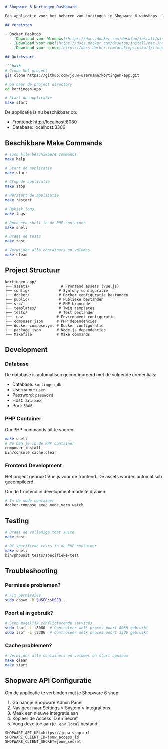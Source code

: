 ```markdown
# Shopware 6 Kortingen Dashboard

Een applicatie voor het beheren van kortingen in Shopware 6 webshops. Deze applicatie maakt het mogelijk om automatisch kortingen toe te passen op producten gebaseerd op verschillende criteria zoals merk, categorie, tag, eigenschappen en prijs.

## Vereisten

- Docker Desktop
  - [Download voor Windows](https://docs.docker.com/desktop/install/windows-install/)
  - [Download voor Mac](https://docs.docker.com/desktop/install/mac-install/)
  - [Download voor Linux](https://docs.docker.com/desktop/install/linux-install/)

## Quickstart

```bash
# Clone het project
git clone https://github.com/jouw-username/kortingen-app.git

# Ga naar de project directory
cd kortingen-app

# Start de applicatie
make start
```

De applicatie is nu beschikbaar op:
- Frontend: http://localhost:8080
- Database: localhost:3306

## Beschikbare Make Commands

```bash
# Toon alle beschikbare commands
make help

# Start de applicatie
make start

# Stop de applicatie
make stop

# Herstart de applicatie
make restart

# Bekijk logs
make logs

# Open een shell in de PHP container
make shell

# Draai de tests
make test

# Verwijder alle containers en volumes
make clean
```

## Project Structuur

```
kortingen-app/
├── assets/              # Frontend assets (Vue.js)
├── config/             # Symfony configuratie
├── docker/             # Docker configuratie bestanden
├── public/             # Publieke bestanden
├── src/                # PHP broncode
├── templates/          # Twig templates
├── tests/              # Test bestanden
├── .env               # Environment configuratie
├── composer.json      # PHP dependencies
├── docker-compose.yml # Docker configuratie
├── package.json       # Node.js dependencies
└── Makefile           # Make commands
```

## Development

### Database

De database is automatisch geconfigureerd met de volgende credentials:
- Database: `kortingen_db`
- Username: `user`
- Password: `password`
- Host: `database`
- Port: `3306`

### PHP Container

Om PHP commands uit te voeren:
```bash
make shell
# Nu ben je in de PHP container
composer install
bin/console cache:clear
```

### Frontend Development

Het project gebruikt Vue.js voor de frontend. De assets worden automatisch gecompileerd.

Om de frontend in development mode te draaien:
```bash
# In de node container
docker-compose exec node yarn watch
```

## Testing

```bash
# Draai de volledige test suite
make test

# Of specifieke tests in de PHP container
make shell
bin/phpunit tests/specifieke-test
```

## Troubleshooting

### Permissie problemen?
```bash
# Fix permissies
sudo chown -R $USER:$USER .
```

### Poort al in gebruik?
```bash
# Stop mogelijk conflicterende services
sudo lsof -i :8080  # Controleer welk proces poort 8080 gebruikt
sudo lsof -i :3306  # Controleer welk proces poort 3306 gebruikt
```

### Cache problemen?
```bash
# Verwijder alle containers en volumes en start opnieuw
make clean
make start
```

## Shopware API Configuratie

Om de applicatie te verbinden met je Shopware 6 shop:
1. Ga naar je Shopware Admin Panel
2. Navigeer naar Settings > System > Integrations
3. Maak een nieuwe integratie aan
4. Kopieer de Access ID en Secret
5. Voeg deze toe aan je `.env.local` bestand:
```env
SHOPWARE_API_URL=https://jouw-shop.url
SHOPWARE_CLIENT_ID=jouw_access_id
SHOPWARE_CLIENT_SECRET=jouw_secret
```